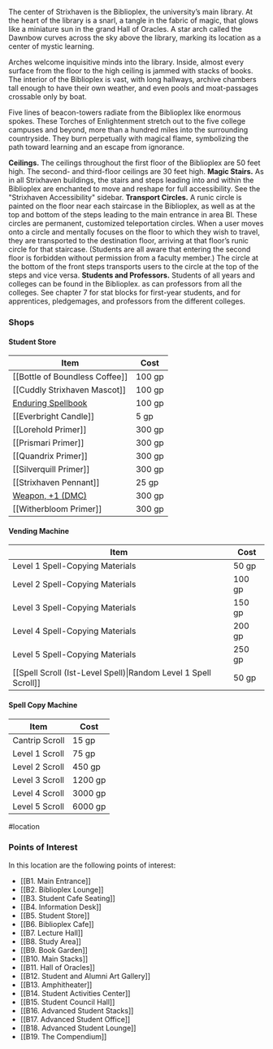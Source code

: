 The center of Strixhaven is the Biblioplex, the university’s main library. At the heart of the library is a snarl, a tangle in the fabric of magic, that glows like a miniature sun in the grand Hall of Oracles. A star arch called the Dawnbow curves across the sky above the library, marking its location as a center of mystic learning.

Arches welcome inquisitive minds into the library. Inside, almost every surface from the floor to the high ceiling is jammed with stacks of books. The interior of the Biblioplex is vast, with long hallways, archive chambers tall enough to have their own weather, and even pools and moat-passages crossable only by boat. 

Five lines of beacon-towers radiate from the Biblioplex like enormous spokes. These Torches of Enlightenment stretch out to the five college campuses and beyond, more than a hundred miles into the surrounding countryside. They burn perpetually with magical flame, symbolizing the path toward learning and an escape from ignorance.

**Ceilings.** The ceilings throughout the first floor of the Biblioplex are 50 feet high. The second- and third-floor ceilings are 30 feet high. 
**Magic Stairs.** As in all Strixhaven buildings, the stairs and steps leading into and within the Biblioplex are enchanted to move and reshape for full accessibility. See the "Strixhaven Accessibility" sidebar. 
**Transport Circles.** A runic circle is painted on the floor near each staircase in the Biblioplex, as well as at the top and bottom of the steps leading to the main entrance in area Bl. These circles are permanent, customized teleportation circles. When a user moves onto a circle and mentally focuses on the floor to which they wish to travel, they are transported to the destination floor, arriving at that floor’s runic circle for that staircase. (Students are all aware that entering the second floor is forbidden without permission from a faculty member.) The circle at the bottom of the front steps transports users to the circle at the top of the steps and vice versa. 
**Students and Professors.** Students of all years and colleges can be found in the Biblioplex. as can professors from all the colleges. See chapter 7 for stat blocks for first-year students, and for apprentices, pledgemages, and professors from the different colleges.


### Shops
#### Student Store
| Item                                                                       | Cost   |
| -------------------------------------------------------------------------- | ------ |
| [[Bottle of Boundless Coffee]]                                             | 100 gp |
| [[Cuddly Strixhaven Mascot]]                                              | 100 gp |
| [Enduring Spellbook](https://5e.tools/items.html#enduring%20spellbook_xge) | 100 gp |
| [[Everbright Candle]]                                                      | 5 gp       |
| [[Lorehold Primer]]                                                       | 300 gp |
| [[Prismari Primer]]                                                        | 300 gp |
| [[Quandrix Primer]]                                                        | 300 gp |
| [[Silverquill Primer]]                                                     | 300 gp |
| [[Strixhaven Pennant]]                                                    | 25 gp |
| [Weapon, +1 (DMC)](https://5e.tools/items.html#%2b1%20weapon_dmg)          | 300 gp |
| [[Witherbloom Primer]]                                                    | 300 gp |

#### Vending Machine
| Item                                                            | Cost   |
| --------------------------------------------------------------- | ------ |
| Level 1 Spell-Copying Materials                                 | 50 gp  |
| Level 2 Spell-Copying Materials                                 | 100 gp |
| Level 3 Spell-Copying Materials                                 | 150 gp |
| Level 4 Spell-Copying Materials                                 | 200 gp |
| Level 5 Spell-Copying Materials                                 | 250 gp |
| [[Spell Scroll (Ist-Level Spell)\|Random Level 1 Spell Scroll]] | 50 gp  |

#### Spell Copy Machine
| Item           | Cost    |
| -------------- | ------- |
| Cantrip Scroll | 15 gp   |
| Level 1 Scroll | 75 gp   |
| Level 2 Scroll | 450 gp  |
| Level 3 Scroll | 1200 gp |
| Level 4 Scroll | 3000 gp |
| Level 5 Scroll | 6000 gp |

#location 

### Points of Interest
In this location are the following points of interest:
- [[B1. Main Entrance]]
- [[B2. Biblioplex Lounge]]
- [[B3. Student Cafe Seating]]
- [[B4. Information Desk]]
- [[B5. Student Store]]
- [[B6. Biblioplex Cafe]]
- [[B7. Lecture Hall]]
- [[B8. Study Area]]
- [[B9. Book Garden]]
- [[B10. Main Stacks]]
- [[B11. Hall of Oracles]]
- [[B12. Student and Alumni Art Gallery]]
- [[B13. Amphitheater]]
- [[B14. Student Activities Center]]
- [[B15. Student Council Hall]]
- [[B16. Advanced Student Stacks]]
- [[B17. Advanced Student Office]]
- [[B18. Advanced Student Lounge]]
- [[B19. The Compendium]]